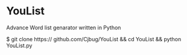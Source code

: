 # YouList
Advance Word list genarator written in Python

$ git clone https:// github.com/Cjbug/YouList && cd YouList && python YouList.py
